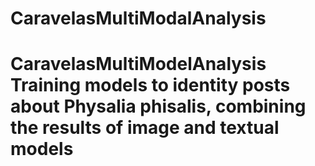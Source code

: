 # CaravelasMultiModalAnalysis
# CaravelasMultiModelAnalysis Training models to identity posts about Physalia phisalis, combining the results of image and textual models
